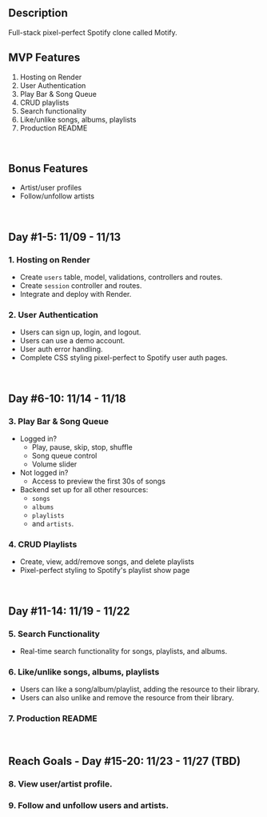 ## Description
Full-stack pixel-perfect Spotify clone called Motify.
<br/>

## MVP Features
1. Hosting on Render
2. User Authentication
3. Play Bar & Song Queue
4. CRUD playlists
5. Search functionality
6. Like/unlike songs, albums, playlists
7. Production README
<br/>

## Bonus Features
* Artist/user profiles
* Follow/unfollow artists
<br/>

## Day #1-5: 11/09 - 11/13
### 1. Hosting on Render
* Create `users` table, model, validations, controllers and routes.
* Create `session` controller and routes.
* Integrate and deploy with Render.
### 2. User Authentication
* Users can sign up, login, and logout.
* Users can use a demo account.
* User auth error handling.
* Complete CSS styling pixel-perfect to Spotify user auth pages.
<br/>

## Day #6-10: 11/14 - 11/18
### 3. Play Bar & Song Queue
* Logged in? 
    * Play, pause, skip, stop, shuffle
    * Song queue control
    * Volume slider
* Not logged in?
    * Access to preview the first 30s of songs
* Backend set up for all other resources: 
    * `songs`
    * `albums`
    * `playlists`
    * and `artists`.
### 4. CRUD Playlists
* Create, view, add/remove songs, and delete playlists
* Pixel-perfect styling to Spotify's playlist show page
<br/>

## Day #11-14: 11/19 - 11/22
### 5. Search Functionality
* Real-time search functionality for songs, playlists, and albums.
### 6. Like/unlike songs, albums, playlists
* Users can like a song/album/playlist, adding the resource to their library.
* Users can also unlike and remove the resource from their library.
### 7. Production README
<br/>


## Reach Goals - Day #15-20: 11/23 - 11/27 (TBD)
### 8. View user/artist profile.
### 9. Follow and unfollow users and artists.
<br/>


